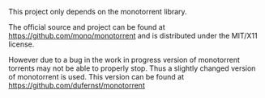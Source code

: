 This project only depends on the monotorrent library.

The official source and project can be found at https://github.com/mono/monotorrent
and is distributed under the MIT/X11 license.

However due to a bug in the work in progress version of monotorrent torrents may
not be able to properly stop. Thus a slightly changed version of monotorrent is used.
This version can be found at https://github.com/dufernst/monotorrent